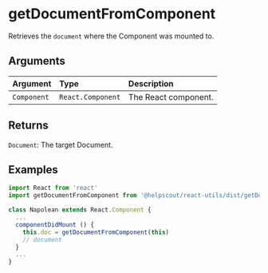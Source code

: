 # getDocumentFromComponent

Retrieves the `document` where the Component was mounted to.

## Arguments

| Argument | Type | Description |
| :--- | :--- | :--- |
| `Component` | `React.Component` | The React component. |

## Returns

`Document`: The target Document.

## Examples

```jsx
import React from 'react'
import getDocumentFromComponent from '@helpscout/react-utils/dist/getDocumentFromComponent'

class Napolean extends React.Component {
  ...
  componentDidMount () {
    this.doc = getDocumentFromComponent(this)
    // document
  }
  ...
}
```

